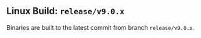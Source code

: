 ## Linux Build: `release/v9.0.x`

Binaries are built to the latest commit from branch `release/v9.0.x`.

